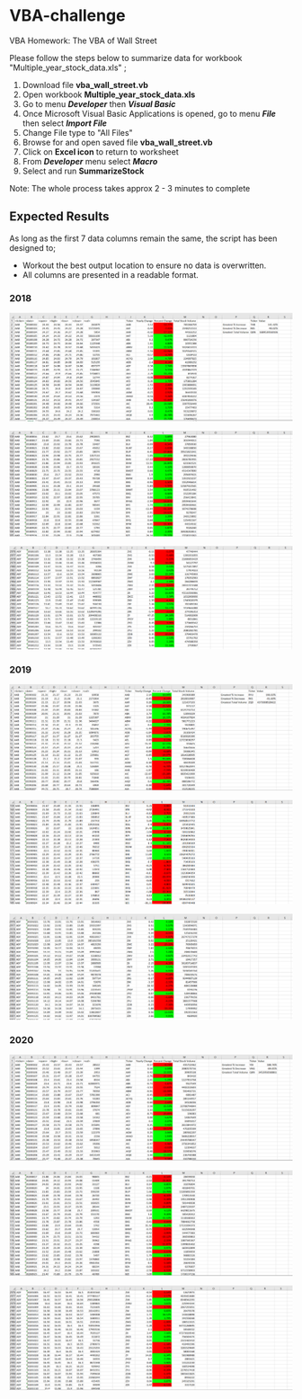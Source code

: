 # VBA-challenge
VBA Homework: The VBA of Wall Street

Please follow the steps below to summarize data for workbook "Multiple_year_stock_data.xls" ;
1. Download file **vba_wall_street.vb**
2. Open workbook **Multiple_year_stock_data.xls**
3. Go to menu **_Developer_** then **_Visual Basic_** 
4. Once Microsoft Visual Basic Applications is opened, go to menu **_File_** then select **_Import File_**
5. Change File type to "All Files" 
6. Browse for and open saved file **vba_wall_street.vb**
7. Click on **Excel icon** to return to worksheet
8. From **_Developer_** menu select **_Macro_**
9. Select and run **SummarizeStock**

Note: The whole process takes approx 2 - 3 minutes to complete

## Expected Results
As long as the first 7 data columns remain the same, the script has been designed to;
  * Workout the best output location to ensure no data is overwritten. 
  * All columns are presented in a readable format.

### 2018
![alt text](https://github.com/hiu-lai/VBA-challenge/blob/b97b5b95d091e1fee060a477ac2304cfc102c81f/image/2018_AAB_AIA.png)

![alt text](https://github.com/hiu-lai/VBA-challenge/blob/b97b5b95d091e1fee060a477ac2304cfc102c81f/image/2018_BSZ_BZE.png)

![alt text](https://github.com/hiu-lai/VBA-challenge/blob/b97b5b95d091e1fee060a477ac2304cfc102c81f/image/2018_ZVE_ZZX.png)

### 2019
![alt text](https://github.com/hiu-lai/VBA-challenge/blob/b97b5b95d091e1fee060a477ac2304cfc102c81f/image/2019_AAB_AIA.png)

![alt text](https://github.com/hiu-lai/VBA-challenge/blob/b97b5b95d091e1fee060a477ac2304cfc102c81f/image/2019_BSZ_BZE.png)

![alt text](https://github.com/hiu-lai/VBA-challenge/blob/b97b5b95d091e1fee060a477ac2304cfc102c81f/image/2019_ZVE_ZZX.png)

### 2020
![alt text](https://github.com/hiu-lai/VBA-challenge/blob/b97b5b95d091e1fee060a477ac2304cfc102c81f/image/2020_AAB_AIA.png)

![alt text](https://github.com/hiu-lai/VBA-challenge/blob/b97b5b95d091e1fee060a477ac2304cfc102c81f/image/2020_BSZ_BZE.png)

![alt text](https://github.com/hiu-lai/VBA-challenge/blob/b97b5b95d091e1fee060a477ac2304cfc102c81f/image/2020_ZVE_ZZX.png)
